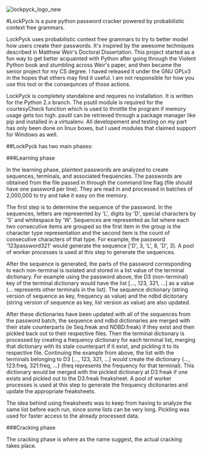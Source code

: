 ![lockpyck_logo_new](https://cloud.githubusercontent.com/assets/14338983/14766519/b20ca312-09db-11e6-8557-aed94e0eb972.jpeg)

#LockPyck is a pure python password cracker powered by probabilistic context free grammars.

LockPyck uses probabilistic context free grammars to try to better model how users create their passwords. It's inspired by
the awesome techniques described in Matthew Weir's Doctoral Dissertation. This project started as a fun way to get better
acquainted with Python after going through the Violent Python book and stumbling across Weir's paper, and then became the
senior project for my CS degree. I haved released it under the GNU GPLv3 in the hopes that others may find it useful. I am
not responsible for how you use this tool or the consequnces of those actions.

LockPyck is completely standalone and requires no installation. It is written for the Python 2.x branch. The psutil module
is required for the courtesyCheck function which is used to throttle the program if memory usage gets too high. psutil
can be retrieved through a package manager like pip and installed in a virtualenv. All developement and testing on my part 
has only been done on linux boxes, but I used modules that claimed support for Windows as well.

##LockPyck has two main phases:

###Learning phase

In the learning phase, plaintext passwords are analyzed to create sequences, terminals, and associated frequencies. The
passwords are obtained from the file passed in through the command line flag (file should have one password per line). 
They are read in and processed in batches of 2,000,000 to try and take it easy on the memory.

The first step is to determine the sequence of the password. In the sequences, letters are represented by 'L', digits
by 'D', special characters by 'S' and whitespace by 'W'. Sequences are represented as list where each two consecutive 
items are grouped so the first item in the group is the character type representation and the second item is the count
of consecutive characters of that type. For example, the password '123password321' would generate the sequence 
['D', 3, 'L', 8, 'D', 3]. A pool of worker processes is used at this step to generate the sequences.

After the sequence is generated, the parts of the password corresponding to each non-terminal is isolated and stored
in a list value of the terminal dictionary. For example using the password above, the D3 (non-terminal) key of the
terminal dictionary would have the list [..., 123, 321, ...] as a value (... represents other terminals in the list).
The sequence dictionary (string version of sequence as key, frequency as value) and the ndbd dicitonary (string version
of sequence as key, list version as value) are also updated.

After these dictionaries have been updated with all of the sequences from the password batch, the sequence and ndbd
dictionaries are merged with their stale counterparts (ie Seq.freak and NDBD.freak) if they exist and then pickled
back out to their respective files. Then the terminal dictionary is processed by creating a frequency dictionary for
each terminal list, merging that dictionary  with its stale counterpart if it exist, and pickling it to its respective
file. Continuing the example from above, the list with the terminals belonging to D3 [..., 123, 321, ...] would create
the dictionary {..., 123:freq, 321:freq, ...} (freq represents the frequency for that terminal). This dictionary would
be merged with the pickled dictionary at D3.freak if one exists and pickled out to the D3.freak freaksheet. A pool of
worker processes is used at this step to generate the frequency dicitonaries and update the appropriate freaksheets.

The idea behind using freaksheets was to keep from having to analyze the same list before each run, since some lists
can be very long. Pickling was used for faster access to the already processed data.

###Cracking phase

The cracking phase is where as the name suggest, the actual cracking takes place.
